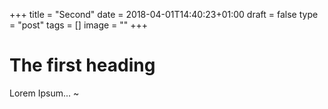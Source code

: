 +++
title = "Second"
date = 2018-04-01T14:40:23+01:00
draft = false
type = "post"
tags = []
image = ""
+++

# The first heading

Lorem Ipsum...
~               